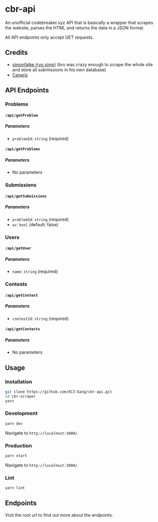 # cbr-api
An unofficial codebreaker.xyz API that is basically a wrapper that scrapes the website, parses the HTML and returns the data in a JSON format.

All API endpoints only accept GET requests.

## Credits
- [simonfalke (ryo simp)](https://github.com/simonfalke-01) (bro was crazy enough to scrape the whole site and store all submissions in his own database)
- [Canaris](https://github.com/DET171)


## API Endpoints
### Problems
#### `/api/getProblem`
##### Parameters
- `problemId`: `string` (required)

#### `/api/getProblems`
##### Parameters
- No parameters

### Submissions
#### `/api/getSubmissions`
##### Parameters
- `problemId`: `string` (required)
- `ac`: `bool` (default: false)

### Users
#### `/api/getUser`
##### Parameters
- `name`: `string` (required)

### Contests
#### `/api/getContest`
##### Parameters
- `contestId`: `string` (required)

#### `/api/getContests`
##### Parameters
- No parameters



## Usage

### Installation
```bash
git clone https://github.com/EC3-Gang/cbr-api.git
cd cbr-scraper
yarn
```

### Development
```bash
yarn dev
```
Navigate to `http://localhost:3000/`.

### Production
```bash
yarn start
```
Navigate to `http://localhost:3000/`.

### Lint
```bash
yarn lint
```

## Endpoints
Visit the root url to find out more about the endpoints.
